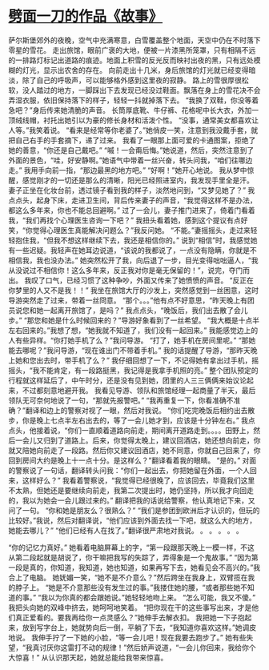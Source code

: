 # [劈面一刀的作品《故事》](https://github.com/ajchen01/Gitblog/issues/3)

萨尔斯堡郊外的夜晚，空气中充满寒意，白雪覆盖整个地面，天空中仍在不时落下零星的雪花。
走出旅馆，眼前广褒的大地，便被一片漆黑所笼罩，只有相隔不远的一排路灯标记出道路的痕迹。地面上积雪的反光反而映衬出夜的黑，只有远处模糊的灯光，显示出农舍的存在。
向前走出十几米，身后旅馆的灯光就已经变得暗淡，除了自己的呼吸声，可以能够格外感到这里夜的寂静。
路上的雪很厚很松软，没人踏过的地方，一脚踩出下去发现已经没过鞋面。飘落在身上的雪花决不会弄湿衣服，依旧保持落下的样子，轻轻一抖就掉落下去。
“我换了双鞋，你没等着急吧？”身后传来她清脆的声音。
长筒厚底靴、牛仔裤、花格呢中长大衣，外加一顶绒线帽，衬托出她引以为豪的修长身材和活泼个性。
“没事，通常美女都喜欢让人等。”我笑着说。
“看来是经常等你老婆了。”她俏皮一笑，注意到我没戴手套，就把自己右手的手套摘下，递了过来。
我看了一眼那上面可爱的卡通图案，拒绝了她的善意，“你还是自己戴吧。”
“嘁！一会甭后悔。”她说道，然后，突然注意到了外面的景色，“哇，好安静啊。”她语气中带着一丝兴奋，转头问我，“咱们往哪边走。”
我用手向前一指，“那边最黑的地方吧。”
“好啊！”她开心地说。
我从梦中惊醒，感觉刚才的一切还是那么的清晰，阳光已经照进室内，我发现手里全是汗。
妻子正坐在化妆台前，透过镜子看到我的样子，淡然地问到，“又梦见她了？”
我点点头，起身下床，走进卫生间，背后传来妻子的声音，“我觉得这样不是办法，都这么多年来，你也不能总回避啊。”
过了一会儿，妻子推门进来了，倚着门看着我，“我们再找个心理医生咨询一下吧？”
我扭头看着她，感到这个提议有点好笑，“你觉得心理医生真能解决问题么？”我反问她。
“不能。”妻摇摇头，走过来轻轻抱住我，“但我不想这样继续下去，我还是相信你的。”
说到“相信”时，我感觉她有一些迟疑。我轻声在她耳边说道，“该说的我都说了，一点没有隐瞒，你就是不相信我，我也没办法。”
她突然松开了我，向后退了一步，目光变得咄咄逼人，“我从没说过不相信你！这么多年来，反正我对你是毫无保留的！”，说完，夺门而出。
我叹了口气，已经习惯了这种争吵，外面又传来了她愤愤的声音。
“反正在你梦里的人又不是我！！”
我坐在旅馆大厅的沙发上，突然感觉到一丝困意，这时导游突然走了过来，带着一丝冏意。
“那个。。。”他有点不好意思，“昨天晚上有团员说您和她一起离开旅馆了，是吗？”
我点点头，“晚饭后，我们出去散了会儿步。”
“那您和她是什么时候回来的？”导游好象看到了一丝希望。
“我大概是十点半左右回来的。”我想了想，“她我就不知道了，我们没有一起回来。”
我能感觉边上的人有些异样。“你打她手机了么？”我问导游。
“打了，她手机在房间里呢。”
“那她能去哪呢？”我问导游，“现在谁出门不带着手机。”
我的话提醒了导游，“那昨天晚上她和您出去时，带手机了么？”
我仔细回想了一下，不记得她有拿出过手机，摇摇头，“我不能肯定，有一段路挺黑，我记得是我拿手机照的亮。”
整个团队预定的行程就这样延后了，中午时分，还是没有见到她，团里的人三三俩俩来始议论起来，不过都刻意地避开我。
我看见导游、领队和旅馆经理一起商量了半天，最后领队无可奈何地说了一句，“那就先报警吧。”
“我再重复一下，你看准确不准确？”翻译和边上的警察对视了一眼，然后对我说。
“你们吃完晚饭后相约出去散步，你是晚上七点半左右出去的，等了一会儿她才到，应该是十分钟左右。”
我点点头，他接着说，“你们一直顺着道路向前走，期间离开道路走到。。。。田野上，然后一会儿又归到了道路上。后来，你觉得太晚上，建议回酒店，她还想向前走，你就又陪她向前走了一段路。然后你又建议回酒店，她不同意，你就自己回来了，你回到房间大约是晚上十一点十分。是这样么？”翻译看着我的眼睛。
“是的。”
对面的警察说了一句话，翻译转头问我：“你们一起出去，你把她留在外面，一个人回来，这样好么？”
我看着警察说，“我觉得已经很晚了，应该回去，毕竟我们这里不太熟，但她还是要继续向前走，我第二次提出时，她仍坚持，所以我才向回走的，我以为她会一会儿跟过来的。”
翻译把我的话说给警察，他认真地记下来，又问了一句。
“你和她是朋友么？很熟么？”
“我们是参团到欧洲后才认识的，但玩的比较好。”我说，然后对翻译说，“他们应该到外面去找一下吧，就这么大的地方，她能去哪儿？”
“他们已经有人在找了。”翻译很严肃地对我说。
。
。
。
。
。

“你的记忆力真好。”
她看着电脑屏幕上的字，“第一段跟那天晚上一模一样，不这从第二段起就是胡说了，你干嘛把我写的失踪了，弄得象是一个鬼故事。”
“因为第一段是真的，你知道，我知道，她也知道，如果再写下去，她看见会不高兴的。”我合上了电脑。
她妩媚一笑，“她不是不介意么？”然后跨坐在我身上，双臂揽在我的脖子上。
“她是不介意那些没有发生过的事。”我搂住她的腰，“或者那些她不知道的事。”
“我以为你真的都会跟她说。”她轻轻地吻上来。
“怎么可能，我又不傻。” 我把头向她的双峰中挤去，她呵呵地笑着。
“把你现在干的这些事写出来，才是他们真正爱看的。要我再给你一点灵感么？”她伸手去解衣扣。
我把她一下子抱起来，放到写字台上，她就势向后一倒，平躺了下去，“我知道你喜欢这样。”她调皮地说。
我伸手拧了一下她的小脸，“等一会儿吧！现在我要去跑步了。”
她有些失望，“我真讨厌你这雷打不动的规律！”然后娇声说道，“一会儿你回来，我给你个大惊喜！”
从认识那天起，她就总能给我带来惊喜。